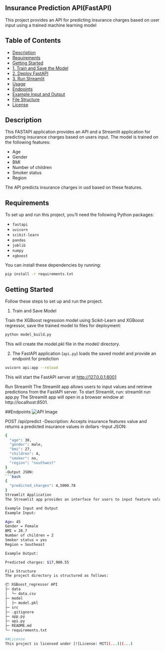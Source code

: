 ##  Insurance Prediction API(FastAPI)
This project provides an API for predicting insurance charges based on user input using a trained machine learning model 

##  Table of Contents
- [Description](...)
- [Requirements](...)
- [Getting Started](...)
- [1. Train and Save the Model](...)
- [2. Deploy FastAPI](...)
- [3. Run Streamlit](...)
- [Usage](...)
- [Endpoints](#endpoints)
- [Example Input and Output](...)
- [File Structure](...)
- [License](#lisence) 

##  Description


This FASTAPI application provides an API and a Streamlit application for predicting insurance charges based on users input. The model is trained on the following features:

- Age
- Gender
- BMI
- Number of children
- Smoker status
- Region


The API predicts insurance charges in usd based on these features.

##  Requirements
To set up and run this project, you’ll need the following Python packages:

- `fastapi`
- `uvicorn`
- `scikit-learn`
- `pandas`
- `joblib`
- `numpy`
- `xgboost`

You can install these dependencies by running:

```bash
pip install -r requirements.txt
```

## Getting Started
Follow these steps to set up and run the project.

1. Train and Save Model

  Train the XGBoost regression model using Scikit-Learn and XGBoost regressor, save the trained model to files for deployment:
  ```bash
  python model_build.py
  ```
This will create the model.pkl file in the model/ directory.

2. The FastAPI application (`api.py`) loads the saved model and provide an endpoint for prediction
  ```bash
  uvicorn api:app --reload
  ```
This will start the FastAPI server at http://127.0.0.1:8001


Run Streamlit The Streamlit app allows users to input values and retrieve predictions from the FastAPI server. To start Streamlit, run:
streamlit run app.py
The Streamlit app will open in a browser window at http://localhost:8501.

##Endpoints
![API Image](![api_figure.png](src%2Fapi_figure.png))

POST /api/predict
-Description: Accepts insurance features value and returns a predicted insurance values in dollars
-Input JSON:
```bash
{
  "age": 30,
  "gender": male,
  "bmi": 27,
  "children": 4,
  "smoker": no,
  "region": "southwest"
}
-Output JSON:
```bash
{
  "predicted_charges": 4,5000.78
}
Streamlit Application
The Streamlit app provides an interface for users to input feature values and get predictions. When the Predict button is clicked, the app sends the data to the FastAPI server and displays whether the tumor is benign or malignant.

Example Input and Output
Example Input:

Age= 45
Gender = Female
BMI = 28.7
Number of children = 2
Smoker status = yes
Region = Southeast

Example Output:

Predicted charges: $17,900.55

File Structure
The project directory is structured as follows:

📦 XGBoost_regressor API
├─ data
│  └─ data.csv
├─ model
│  ├─ model.pkl
├─ src
├─ .gitignore
├─ app.py
├─ api.py
├─ README.md
└─ requirements.txt

##License
This project is licensed under [![License: MIT](...)](...)